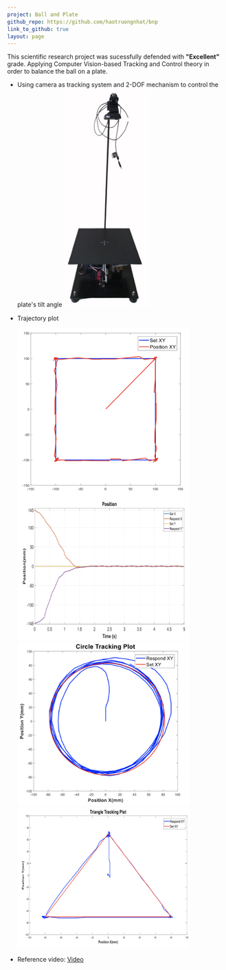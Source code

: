```yaml
---
project: Ball and Plate
github_repo: https://github.com/haotruongnhat/bnp
link_to_github: true
layout: page
---
```


This scientific research project was sucessfully defended with **"Excellent"** grade. Applying Computer Vision-based Tracking and Control theory in order to balance the ball on a plate.

-   Using camera as tracking system and 2-DOF mechanism to control the plate's tilt angle 
    <img src="img/bnp/Scree.png" width="200">

-   Trajectory plot

    <img src="img/bnp/a.png" width="400">
    <img src="img/bnp/b.png" width="400">
    <img src="img/bnp/c.png" width="400">
    <img src="img/bnp/d.png" width="400">

-   Reference video: [Video](https://drive.google.com/file/d/1iT5R1bOjOyKMIwt4che04ngiKXIv9X_n/view?usp=sharing)